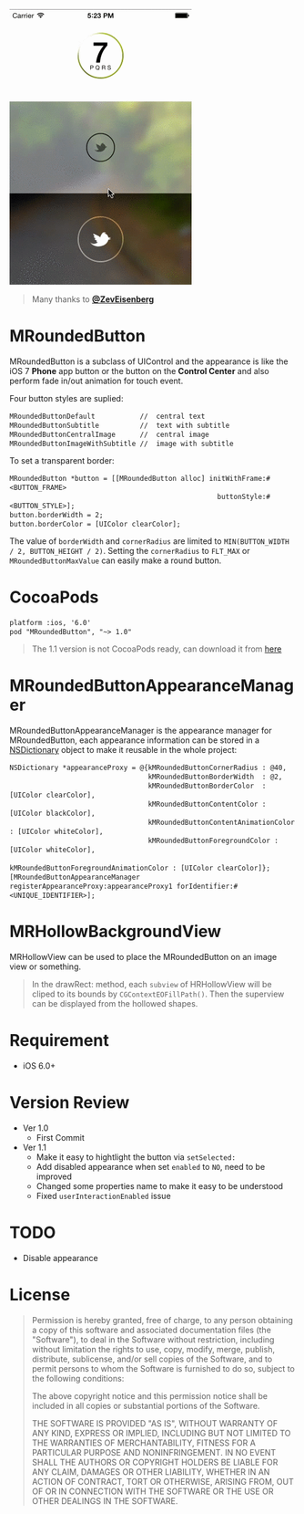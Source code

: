 ![image](present.gif)

> Many thanks to **[@ZevEisenberg](https://github.com/ZevEisenberg)**

MRoundedButton
==============

MRoundedButton is a subclass of UIControl and the appearance is like the iOS 7 **Phone** app button or the button on the **Control Center** and also perform fade in/out animation for touch event.

Four button styles are suplied:

    MRoundedButtonDefault           //  central text
    MRoundedButtonSubtitle          //  text with subtitle 
    MRoundedButtonCentralImage      //  central image
    MRoundedButtonImageWithSubtitle //  image with subtitle

To set a transparent border:
    
    MRoundedButton *button = [[MRoundedButton alloc] initWithFrame:#<BUTTON_FRAME>
                                                       buttonStyle:#<BUTTON_STYLE>];
    button.borderWidth = 2;
    button.borderColor = [UIColor clearColor];

The value of `borderWidth` and `cornerRadius` are limited to `MIN(BUTTON_WIDTH / 2, BUTTON_HEIGHT / 2)`. 
Setting the `cornerRadius` to `FLT_MAX` or `MRoundedButtonMaxValue` can easily make a round button.

CocoaPods
=========

    platform :ios, '6.0'
    pod "MRoundedButton", "~> 1.0"

> The 1.1 version is not CocoaPods ready, can download it from [here](https://github.com/mrcrow/MRoundedButton/releases)

MRoundedButtonAppearanceManager
===============================

MRoundedButtonAppearanceManager is the appearance manager for MRoundedButton, each appearance information can be stored in a [NSDictionary](https://developer.apple.com/library/ios/documentation/Cocoa/Reference/Foundation/Classes/NSDictionary_Class/Reference/Reference.html) object to make it reusable in the whole project:

    NSDictionary *appearanceProxy = @{kMRoundedButtonCornerRadius : @40,
                                      kMRoundedButtonBorderWidth  : @2,
                                      kMRoundedButtonBorderColor  : [UIColor clearColor],
                                      kMRoundedButtonContentColor : [UIColor blackColor],
                                      kMRoundedButtonContentAnimationColor : [UIColor whiteColor],
                                      kMRoundedButtonForegroundColor : [UIColor whiteColor],
                                      kMRoundedButtonForegroundAnimationColor : [UIColor clearColor]};
    [MRoundedButtonAppearanceManager registerAppearanceProxy:appearanceProxy1 forIdentifier:#<UNIQUE_IDENTIFIER>];
    
MRHollowBackgroundView
============

MRHollowView can be used to place the MRoundedButton on an image view or something.
> In the drawRect: method, each `subview` of HRHollowView will be cliped to its bounds by `CGContextEOFillPath()`. Then the superview can be displayed from the hollowed shapes.

Requirement
===========
* iOS 6.0+

Version Review
==============
* Ver 1.0
  - First Commit
* Ver 1.1
  - Make it easy to hightlight the button via `setSelected:`
  - Add disabled appearance when set `enabled` to `NO`, need to be improved
  - Changed some properties name to make it easy to be understood
  - Fixed `userInteractionEnabled` issue

TODO
====
* Disable appearance
    
License
=======
> Permission is hereby granted, free of charge, to any person obtaining a copy
> of this software and associated documentation files (the "Software"), to deal
> in the Software without restriction, including without limitation the rights
> to use, copy, modify, merge, publish, distribute, sublicense, and/or sell
> copies of the Software, and to permit persons to whom the Software is
> furnished to do so, subject to the following conditions:
>
> The above copyright notice and this permission notice shall be included in
> all copies or substantial portions of the Software.
>        
> THE SOFTWARE IS PROVIDED "AS IS", WITHOUT WARRANTY OF ANY KIND, EXPRESS OR
> IMPLIED, INCLUDING BUT NOT LIMITED TO THE WARRANTIES OF MERCHANTABILITY,
> FITNESS FOR A PARTICULAR PURPOSE AND NONINFRINGEMENT. IN NO EVENT SHALL THE
> AUTHORS OR COPYRIGHT HOLDERS BE LIABLE FOR ANY CLAIM, DAMAGES OR OTHER
> LIABILITY, WHETHER IN AN ACTION OF CONTRACT, TORT OR OTHERWISE, ARISING FROM,
> OUT OF OR IN CONNECTION WITH THE SOFTWARE OR THE USE OR OTHER DEALINGS IN
> THE SOFTWARE.
        
